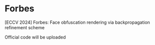 # Forbes

[ECCV 2024] Forbes: Face obfuscation rendering via backpropagation refinement scheme

Official code will be uploaded

